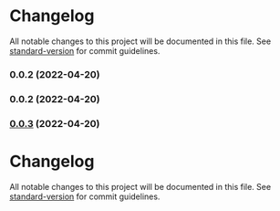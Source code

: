 # Changelog

All notable changes to this project will be documented in this file. See [standard-version](https://github.com/conventional-changelog/standard-version) for commit guidelines.

### 0.0.2 (2022-04-20)

### 0.0.2 (2022-04-20)

### [0.0.3](///compare/v0.0.2...v0.0.3) (2022-04-20)

# Changelog

All notable changes to this project will be documented in this file. See [standard-version](https://github.com/conventional-changelog/standard-version) for commit guidelines.
